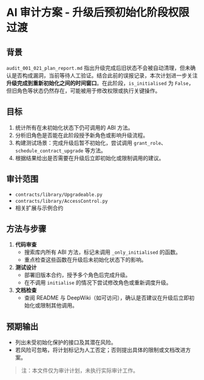 # AI 审计方案 - 升级后预初始化阶段权限过渡

## 背景
`audit_001_021_plan_report.md` 指出升级完成后旧状态不会被自动清理，但未确认是否构成漏洞，当前等待人工验证。结合此前的误报记录，本次计划进一步关注 **升级完成到重新初始化之间的时间窗口**。在此阶段，`is_initialised` 为 `False`，但旧角色等状态仍然存在，可能被用于修改权限或执行关键操作。

## 目标
1. 统计所有在未初始化状态下仍可调用的 ABI 方法。
2. 分析旧角色是否能在此阶段授予新角色或影响升级流程。
3. 构建测试场景：完成升级后暂不初始化，尝试调用 `grant_role`、`schedule_contract_upgrade` 等方法。
4. 根据结果给出是否需要在升级后立即初始化或限制调用的建议。

## 审计范围
- `contracts/library/Upgradeable.py`
- `contracts/library/AccessControl.py`
- 相关扩展与示例合约

## 方法与步骤
1. **代码审查**
   - 搜索库内所有 ABI 方法，标记未调用 `_only_initialised` 的函数。
   - 重点检查这些函数在升级后未初始化状态下的影响。
2. **测试设计**
   - 部署旧版本合约，授予多个角色后完成升级。
   - 在不调用 `initialise` 的情况下尝试修改角色或重新调度升级。
3. **文档检查**
   - 查阅 README 与 DeepWiki（如可访问），确认是否建议在升级后立即初始化或限制其他调用。

## 预期输出
- 列出未受初始化保护的接口及其潜在风险。
- 若风险可忽略，将计划标记为人工否定；否则提出具体的限制或文档改进方案。

> 注：本文件仅为审计计划，未执行实际审计工作。
